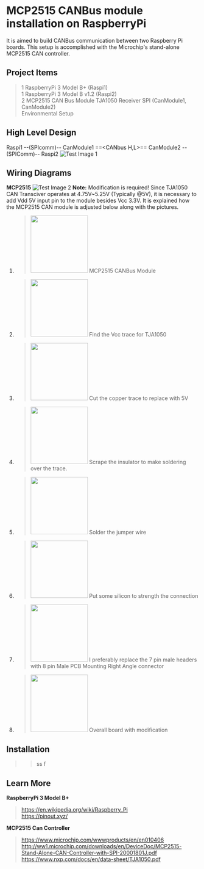 # MCP2515 CANBus module installation on RaspberryPi  
It is aimed to build CANBus communication between two Raspberry Pi boards. This setup is accomplished with the Microchip's stand-alone MCP2515 CAN controller. 

## Project Items  
> 1 RaspberryPi 3 Model B+ (Raspi1)   
> 1 RaspberryPi 3 Model B v1.2 (Raspi2)   
> 2 MCP2515 CAN Bus Module TJA1050 Receiver SPI (CanModule1, CanModule2)    
> Environmental Setup     

## High Level Design 
Raspi1 --(SPIcomm)-- CanModule1 ==<CANbus H,L>== CanModule2 --(SPIComm)-- Raspi2
![Test Image 1](https://github.com/tolgakarakurt/CANBus-MCP2515-Raspi/blob/master/CANBus-2MCP2515-Page-1.png)

## Wiring Diagrams
**MCP2515**
![Test Image 2](https://github.com/tolgakarakurt/CANBus-MCP2515-Raspi/blob/master/CANBus-MCP2515-MCP2515%20Schematic.png)
**Note:** Modification is required! Since TJA1050 CAN Transciver operates at 4.75V~5.25V (Typically @5V), it is necessary to add Vdd 5V input pin to the module besides Vcc 3.3V. It is explained how the MCP2515 CAN module is adjusted below along with the pictures.  

1. > <img src="https://github.com/tolgakarakurt/CANBus-MCP2515-Raspi/blob/master/1.jpeg" width="150">  MCP2515 CANBus Module  
2. > <img src="https://github.com/tolgakarakurt/CANBus-MCP2515-Raspi/blob/master/2.jpeg" width="150">  Find the Vcc trace for TJA1050  
3. > <img src="https://github.com/tolgakarakurt/CANBus-MCP2515-Raspi/blob/master/3.jpeg" width="150">  Cut the copper trace to replace with 5V  
4. > <img src="https://github.com/tolgakarakurt/CANBus-MCP2515-Raspi/blob/master/4.jpeg" width="150">  Scrape the insulator to make soldering over the trace.  
5. > <img src="https://github.com/tolgakarakurt/CANBus-MCP2515-Raspi/blob/master/6.jpeg" width="150">  Solder the jumper wire  
6. > <img src="https://github.com/tolgakarakurt/CANBus-MCP2515-Raspi/blob/master/7.jpeg" width="150">  Put some silicon to strength the connection  
7. > <img src="https://github.com/tolgakarakurt/CANBus-MCP2515-Raspi/blob/master/8.jpeg" width="150">  I preferably replace the 7 pin male headers with 8 pin Male PCB Mounting Right Angle connector  
8. > <img src="https://github.com/tolgakarakurt/CANBus-MCP2515-Raspi/blob/master/9.jpeg" width="150">  Overall board with modification  

## Installation
>>ss
>>f

    
  
  

## Learn More  
**RaspberryPi 3 Model B+**     
> https://en.wikipedia.org/wiki/Raspberry_Pi    
> https://pinout.xyz/  

**MCP2515 Can Controller** 
> https://www.microchip.com/wwwproducts/en/en010406  
> http://ww1.microchip.com/downloads/en/DeviceDoc/MCP2515-Stand-Alone-CAN-Controller-with-SPI-20001801J.pdf  
> https://www.nxp.com/docs/en/data-sheet/TJA1050.pdf  

